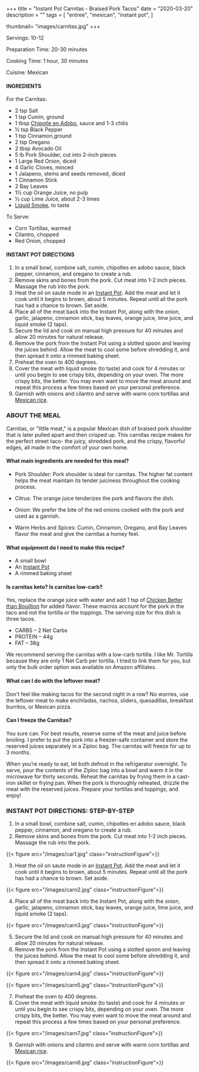 +++
title = "Instant Pot Carnitas - Braised Pork Tacos"
date = "2020-03-20"
description = ""
tags = [
    "entree",
    "mexican",
    "instant pot",
]

thumbnail= "images/carnitas.jpg"
+++

Servings: 10-12 <!--more-->

Preparation Time: 20-30 minutes 

Cooking Time: 1 hour, 30 minutes 

Cuisine: Mexican 

#### INGREDIENTS 

For the Carnitas: 

* 2 tsp Salt 
* 1 tsp Cumin, ground 
* 1 tbsp [Chipotle en Adobo](https://amzn.to/3vyJ1sM), sauce and 1-3 chilis
* ½ tsp Black Pepper 
* 1 tsp Cinnamon,ground
* 2 tsp Oregano 
* 2 tbsp Avocado Oil 
* 5 lb Pork Shoulder, cut into 2-inch pieces 
* 1 Large Red Onion, diced
* 4 Garlic Cloves, minced
* 1 Jalapeno, stems and seeds removed, diced 
* 1 Cinnamon Stick 
* 2 Bay Leaves 
* 1½ cup Orange Juice, no pulp
* ½ cup Lime Juice, about 2-3 limes
* [Liquid Smoke](https://amzn.to/2NDOc9C), to taste 

To Serve: 
* Corn Tortillas, warmed 
* Cilantro, chopped 
* Red Onion, chopped 
  
#### INSTANT POT DIRECTIONS 

1. In a small bowl, combine salt, cumin, chipotles en adobo sauce, black pepper, cinnamon, and oregano to create a rub. 
2. Remove skins and bones from the pork. Cut meat into 1-2 inch pieces. Massage the rub into the pork. 
3. Heat the oil on saute mode in an [Instant Pot](https://amzn.to/3qfNYCZ). Add the meat and let it cook until it begins to brown, about 5 minutes. Repeat until all the pork has had a chance to brown. Set aside. 
4. Place all of the meat back into the Instant Pot, along with the onion, garlic, jalapeno, cinnamon stick, bay leaves, orange juice, lime juice, and liquid smoke (2 taps). 
5. Secure the lid and cook on manual high pressure for 40 minutes and allow 20 minutes for natural release. 
6. Remove the pork from the Instant Pot using a slotted spoon and leaving the juices behind. Allow the meat to cool some before shredding it, and then spread it onto a rimmed baking sheet. 
7. Preheat the oven to 400 degrees.
8. Cover the meat with liquid smoke (to taste) and cook for 4 minutes or until you begin to see crispy bits, depending on your oven. The more crispy bits, the better. You may even want to move the meat around and repeat this process a few times based on your personal preference. 
9. Garnish with onions and cilantro and serve with warm corn tortillas and [Mexican rice](https://www.jamilghar.com/recipe/mexican_rice/).

### ABOUT THE MEAL 

Carnitas, or "little meat," is a popular Mexican dish of braised pork shoulder that is later pulled apart and then crisped up. This carnitas recipe makes for the perfect street taco- the juicy, shredded pork, and the crispy, flavorful edges, all made in the comfort of your own home. 

#### What main ingredients are needed for this meal?

* Pork Shoulder: Pork shoulder is ideal for carnitas. The higher fat content helps the meat maintain its tender juiciness throughout the cooking process. 

* Citrus: The orange juice tenderizes the pork and flavors the dish. 

* Onion: We prefer the bite of the red onions cooked with the pork and used as a garnish. 

* Warm Herbs and Spices: Cumin, Cinnamon, Oregano, and Bay Leaves flavor the meat and give the carnitas a homey feel. 

#### What equipment do I need to make this recipe?

* A small bowl 
* An [Instant Pot](https://amzn.to/3qfNYCZ)
* A rimmed baking sheet 

#### Is carnitas keto? Is carnitas low-carb?

Yes, replace the orange juice with water and add 1 tsp of [Chicken Better than Bouillion](https://amzn.to/2P3CipM) for added flavor.  These macros account for the pork in the taco and not the tortilla or the toppings.  The serving size for this dish is three tacos. 

* CARBS – 2 Net Carbs 
* PROTEIN – 44g
* FAT – 38g

We recommend serving the carnitas with a low-carb tortilla. I like Mr. Tortilla because they are only 1 Net Carb per tortilla.  I tried to link them for you, but only the bulk order option was available on Amazon affiliates.

#### What can I do with the leftover meat? 

Don't feel like making tacos for the second night in a row? No worries, use the leftover meat to make enchiladas, nachos, sliders, quesadillas, breakfast burritos, or Mexican pizza. 

#### Can I freeze the Carnitas?

You sure can. For best results, reserve some of the meat and juice before broiling. I prefer to put the pork into a freezer-safe container and store the reserved juices separately in a Ziploc bag. The carnitas will freeze for up to 3 months. 

When you’re ready to eat, let both defrost in the refrigerator overnight. 
To serve, pour the contents of the Ziploc bag into a bowl and warm it in the microwave for thirty seconds. Reheat the carnitas by frying them in a cast-iron skillet or frying pan. When the pork is thoroughly reheated, drizzle the meat with the reserved juices. Prepare your tortillas and toppings, and enjoy!

### INSTANT POT DIRECTIONS: STEP-BY-STEP

1. In a small bowl, combine salt, cumin, chipotles en adobo sauce, black pepper, cinnamon, and oregano to create a rub. 
2. Remove skins and bones from the pork. Cut meat into 1-2 inch pieces. Massage the rub into the pork. 

{{< figure src="/images/car1.jpg" class="instructionFigure">}}

3. Heat the oil on saute mode in an [Instant Pot](https://amzn.to/3qfNYCZ). Add the meat and let it cook until it begins to brown, about 5 minutes. Repeat until all the pork has had a chance to brown. Set aside. 

{{< figure src="/images/carn2.jpg" class="instructionFigure">}}

4.  Place all of the meat back into the Instant Pot, along with the onion, garlic, jalapeno, cinnamon stick, bay leaves, orange juice, lime juice, and liquid smoke (2 taps).

{{< figure src="/images/carn3.jpg" class="instructionFigure">}}

5.  Secure the lid and cook on manual high pressure for 40 minutes and allow 20 minutes for natural release. 
6. Remove the pork from the Instant Pot using a slotted spoon and leaving the juices behind. Allow the meat to cool some before shredding it, and then spread it onto a rimmed baking sheet. 

{{< figure src="/images/carn4.jpg" class="instructionFigure">}}

{{< figure src="/images/carn5.jpg" class="instructionFigure">}}

7. Preheat the oven to 400 degrees.
8. Cover the meat with liquid smoke (to taste) and cook for 4 minutes or until you begin to see crispy bits, depending on your oven. The more crispy bits, the better. You may even want to move the meat around and repeat this process a few times based on your personal preference. 

{{< figure src="/images/carn7.jpg" class="instructionFigure">}}

9. Garnish with onions and cilantro and serve with warm corn tortillas and [Mexican rice](https://www.jamilghar.com/recipe/mexican_rice/). 

{{< figure src="/images/carn6.jpg" class="instructionFigure">}}
